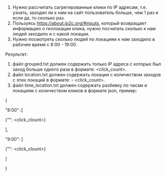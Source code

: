 1. Нужно рассчитать сагрегированные клики по IP адресам, т.е. узнать, заходил ли к нам на сайт пользователь больше, чем 1 раз и если да, то сколько раз. 
2. Пользуясь https://about.ip2c.org/#inputs, который возвращает информацию о геолокации клика, нужно посчитать сколько к нам людей заходило и с какой локации. 
3. Нужно посмотреть сколько людей по локациям к нам заходило в рабочее время с 8:00 - 19:00.

Результат:

1. файл grouped.txt должен содержать только IP адреса с которых был заход больше одного раза в формате: <IP> <click_count>.
2. файл location.txt должен содержать локации с количеством заходов с этих локаций в формате: <location> - <click_count>.
3. файл time_location.txt должен содержать разбивку по часам и локациям с количеством кликов в формате json, пример:
  
{
  
"8:00" :[
  
{"<location>": <click_clount>}
  
],
  
"9:00": [
  
{"<location>": <click_clount>}
 
]
  
}
